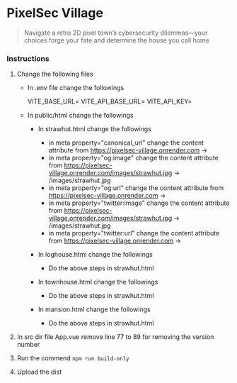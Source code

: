 # PixelSec Village

> Navigate a retro 2D pixel town’s cybersecurity dilemmas—your choices forge your fate and determine the house you call home

### Instructions

1. Change the following files

   - In .env file change the followings

     VITE_BASE_URL=<the offical url>
     VITE_API_BASE_URL=<the api endpoint>
     VITE_API_KEY=<if any api key required else empty>

   - In public/html change the followings

     - In strawhut.html change the followings

       - in meta property="canonical_url" change the content attribute from https://pixelsec-village.onrender.com -> <the offical url>
       - in meta property="og:image" change the content attribute from https://pixelsec-village.onrender.com/images/strawhut.jpg -> <the offical url>/images/strawhut.jpg
       - in meta property="og:url" change the content attribute from https://pixelsec-village.onrender.com -> <the offical url>
       - in meta property="twitter:image" change the content attribute from https://pixelsec-village.onrender.com/images/strawhut.jpg -> <the offical url>/images/strawhut.jpg
       - in meta property="twitter:url" change the content attribute from https://pixelsec-village.onrender.com -> <the offical url>

     - In loghouse.html change the followings

       - Do the above steps in strawhut.html

     - In townhouse.html change the followings

       - Do the above steps in strawhut.html

     - In mansion.html change the followings

       - Do the above steps in strawhut.html

2. In src dir file App.vue remove line 77 to 89 for removing the version number

3. Run the commend `npm run build-only`

4. Upload the dist
